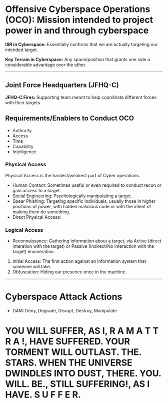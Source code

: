 # Offensive Cyberspace Operations (OCO): Mission intended to project power in and through cyberspace
__ISR in Cyberspace:__ Essentially confirms that we are actually targeting our intended target. 

__Key Terrain in Cyberspace:__ Any space/position that grants one side a considerable advantage over the other.

---
## Joint Force Headquarters (JFHQ-C)
__JFHQ-C Fires:__ Supporting team meant to help coordinate different forces with their targets.

## Requirements/Enablers to Conduct OCO
* Authority
* Access
* Time
* Capability
* Intelligence

### Physical Access
Physical Access is the hardest/weakest part of Cyber operations.
* Human Contact: Sometimes useful or even required to conduct recon or gain access to a target.
* Social Engineering: Psychologically manipulating a target.
* Spear Phishing: Targeting specific individuals, usually those in higher positions of power, with hidden malicious code or with the intent of making them do something.
* Direct Physical Access:

### Logical Access
* Reconnaissance: Gathering information about a target, via Active (direct interation with the target) or Passive (Indirect/No interaction with the target) enumeration.


1. Initial Access: The first action against an information system that someone will take.
2. Obfuscation: Hiding our presence once in the machine.

---
# Cyberspace Attack Actions
* D4M: Deny, Degrade, Disrupt, Destroy, Manipulate

# YOU WILL SUFFER, AS I, R A M A T T R A !, HAVE SUFFERED. YOUR TORMENT WILL OUTLAST. THE. STARS. WHEN THE UNIVERSE DWINDLES INTO DUST, THERE. YOU. WILL. BE., STILL SUFFERING!, AS I HAVE. S U F F E R.
